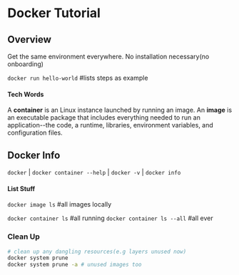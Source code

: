 # Docker Tutorial

## Overview

Get the same environment everywhere. No installation necessary(no onboarding)

`docker run hello-world` #lists steps as example

#### Tech Words

A **container** is an Linux instance launched by running an image. An **image** is an executable package that includes everything needed to run an application--the code, a runtime, libraries, environment variables, and configuration files.

## Docker Info

`docker` | `docker container --help` | `docker -v` | `docker info`

#### List Stuff

`docker image ls` #all images locally

`docker container ls` #all running 
`docker container ls --all` #all ever

### Clean Up

```bash
# clean up any dangling resources(e.g layers unused now)
docker system prune
docker system prune -a # unused images too
```